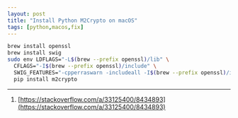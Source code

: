 ```yaml
---
layout: post
title: "Install Python M2Crypto on macOS"
tags: [python,macos,fix]
---
```


```bash
brew install openssl
brew install swig
sudo env LDFLAGS="-L$(brew --prefix openssl)/lib" \
  CFLAGS="-I$(brew --prefix openssl)/include" \
  SWIG_FEATURES="-cpperraswarn -includeall -I$(brew --prefix openssl)/include" \
  pip install m2crypto
```

---
1. [https://stackoverflow.com/a/33125400/8434893](https://stackoverflow.com/a/33125400/8434893)
